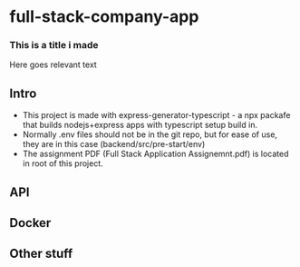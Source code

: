 # full-stack-company-app

### This is a title i made
Here goes relevant text

## Intro
* This project is made with express-generator-typescript - a npx packafe that builds nodejs+express apps with typescript setup build in.
* Normally .env files should not be in the git repo, but for ease of use, they are in this case (backend/src/pre-start/env)
* The assignment PDF (Full Stack Application Assignemnt.pdf) is located in root of this project.

## API

## Docker 

## Other stuff